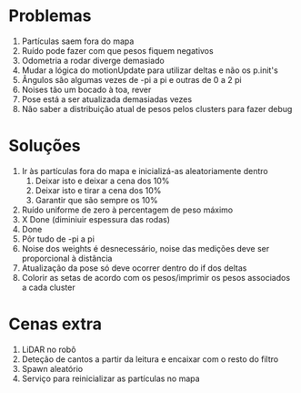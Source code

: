 # Problemas 
1. Partículas saem fora do mapa
2. Ruído pode fazer com que pesos fiquem negativos
3. Odometria a rodar diverge demasiado
4. Mudar a lógica do motionUpdate para utilizar deltas e não os p.init's
5. Ângulos são algumas vezes de -pi a pi e outras de 0 a 2 pi
6. Noises tão um bocado à toa, rever
7. Pose está a ser atualizada demasiadas vezes
8. Não saber a distribuição atual de pesos pelos clusters para fazer debug

# Soluções
1. Ir às partículas fora do mapa e inicializá-as aleatoriamente dentro
    1. Deixar isto e deixar a cena dos 10%
    2. Deixar isto e tirar a cena dos 10%
    3. Garantir que são sempre os 10%
2. Ruído uniforme de zero à percentagem de peso máximo
3. X Done (diminiuir espessura das rodas)
4. Done
5. Pôr tudo de -pi a pi
6. Noise dos weights é desnecessário, noise das medições deve ser proporcional à distância
7. Atualização da pose só deve ocorrer dentro do if dos deltas
8. Colorir as setas de acordo com os pesos/imprimir os pesos associados a cada cluster

# Cenas extra
1. LiDAR no robô
2. Deteção de cantos a partir da leitura e encaixar com o resto do filtro
3. Spawn aleatório
4. Serviço para reinicializar as partículas no mapa